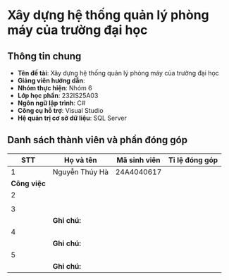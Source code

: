 # Xây dựng hệ thống quản lý phòng máy của trường đại học

## Thông tin chung

- **Tên đề tài**: Xây dựng hệ thống quản lý phòng máy của trường đại học
- **Giảng viên hướng dẫn**: 
- **Nhóm thực hiện**: Nhóm 6
- **Lớp học phần**: 232IS25A03
- **Ngôn ngữ lập trình**: C#
- **Công cụ hỗ trợ**: Visual Studio
- **Hệ quản trị cơ sở dữ liệu**: SQL Server

## Danh sách thành viên và phần đóng góp

| STT | Họ và tên      | Mã sinh viên  | Tỉ lệ đóng góp |
|-----|----------------|---------------|----------------|
| 1   | Nguyễn Thúy Hà | 24A4040617    |                |
|**Công việc**                                          |
| 2   |                |               |                |
|                                                       |
| 3   |                |               |                |
|     | **Ghi chú:**   |               |                |
| 4   |                |               |                |
|     | **Ghi chú:**   |               |                |
| 5   |                |               |                |
|     | **Ghi chú:**   |               |                |



